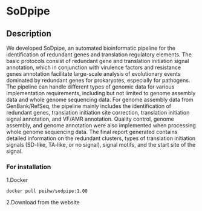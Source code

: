 # SoDpipe

## Description
  We developed SoDpipe, an automated bioinformatic pipeline for the identification of redundant genes and translation regulatory elements. The basic protocols consist of redundant gene and translation initiation signal annotation, which in conjunction with virulence factors and resistance genes annotation facilitate large-scale analysis of evolutionary events dominated by redundant genes for prokaryotes, especially for pathogens.
  The pipeline can handle different types of genomic data for various implementation requirements, including but not limited to genome assembly data and whole genome sequencing data. For genome assembly data from GenBank/RefSeq, the pipeline mainly includes the identification of redundant genes, translation initiation site correction, translation initiation signal annotation, and VF/AMR annotation. Quality control, genome assembly, and genome annotation were also implemented when processing whole genome sequencing data. The final report generated contains detailed information on the redundant clusters, types of translation initiation signals (SD-like, TA-like, or no signal), signal motifs, and the start site of the signal.


### For installation



1.Docker 
```
docker pull peihw/sodpipe:1.00
```

2.Download from the website

